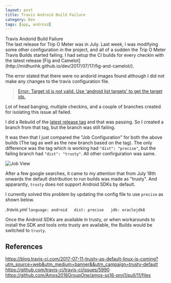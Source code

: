 ```yaml
---
layout: post
title: Travis Android Build Failure
category: Dev
tags: [app, android]
---
```

<div class="custom-post-header mexican-red">
<div class="custom-post-title">Travis Andorid Build Failure</div>
</div>
The last release for Trip O Meter was in July. Last week, I was modifying some other configuration in the project, and all of a sudden the Trip O Meter Travis Builds started failing.
I had setup the CI builds for every checkin with the latest release [Fig and Camelot](http://midhunhk.github.io/dev/2017/07/17/fig-and-camelot/).

The error stated that there were no andorid images found although I did not make any changes to the travis configuration file.
> [Error: Target id is not valid. Use 'android list targets' to get the target ids.](https://travis-ci.org/midhunhk/trip-o-meter/builds/265911464)

Lot of head banging, multiple checkins, and a couple of branches created for isolating this issue all failed.

I did a Rebuild of the [latest release tag](https://travis-ci.org/midhunhk/trip-o-meter/builds/254211222) and that was passing. So I created a branch from that tag, but the branch was still failing.

It was then that I just compared the "Job Configuration" for both the above builds (The tag as well as the new branch based on the tag). The only difference was the tag which is working had `"dist": "precise"`, but the failing branch had `"dist": "trusty"`. All other confirguration was same.

![Job View](https://blog.travis-ci.com/images/job-view-config-dist.png)

After a few google searches, it came to my attention that from July 18th onwards the default distribution to run builds was made as "trusty". 
And apparantly, `trusty` does not support Android SDKs by default. 

I currently solved this problem by updating the config file to use `precise` as shown below.

*.travis.yml*
`language: android  
dist: precise  
jdk: oraclejdk8  `

Once the Android SDKs are available in trusty, or when workarounds to install the SDK and tools onto trusty are available, the Builds would be switched to `trusty`.

## References
https://blog.travis-ci.com/2017-07-11-trusty-as-default-linux-is-coming?utm_source=web&utm_medium=banner&&utm_campaign=trusty-default
https://github.com/travis-ci/travis-ci/issues/5990
https://github.com/Amos2016GroupOne/amos-ss16-proj1/pull/11/files
